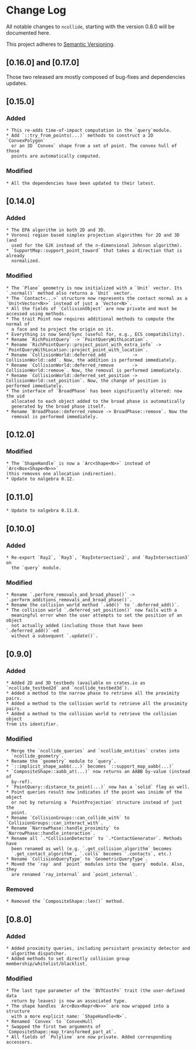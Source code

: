 # Change Log
All notable changes to `ncollide`, starting with the version 0.8.0 will be
documented here.

This project adheres to [Semantic Versioning](http://semver.org/).

## [0.16.0] and [0.17.0]
Those two released are mostly composed of bug-fixes and dependencies updates.

## [0.15.0]
### Added
    * This re-adds time-of-impact computation in the `query`module.
    * Add `::try_from_points(...)` methods to construct a 2D `ConvexPolygon`
      or an 3D `Convex` shape from a set of point. The convex hull of those
      points are automatically computed.
### Modified
    * All the dependencies have been updated to their latest.

## [0.14.0]
### Added
    * The EPA algorithm in both 2D and 3D.
    * Voronoï region based simplex projection algorithms for 2D and 3D (and
      used for the GJK instead of the n-dimensional Johnson algorithm).
    * `SupportMap::support_point_toward` that takes a direction that is already
      normalized.
### Modified
    * The `Plane` geometry is now initialized with a `Unit` vector. Its `.normal()` method also returns a `Unit` vector.
    * The `Contact<...>` structure now represents the contact normal as a `Unit<Vector<N>>` instead of just a `Vector<N>`.
    * All the fields of `CollisionObject` are now private and must be accessed using methods.
    * The trait Point now requires additional methods to compute the normal of
      a face and to project the origin on it.
    * Everything is now Send/Sync (useful for, e.g., ECS compatibility).
    * Rename `RichPointQuery` -> `PointQueryWithLocation`.
    * Rename `RichPointQuery::project_point_with_extra_info` -> `PointQueryWithLocation::project_point_with_location`.
    * Rename `CollisionWorld::deferred_add          -> CollisionWorld::add`. Now, the addition is performed immediately.
    * Rename `CollisionWorld::deferred_remove       -> CollisionWorld::remove`. Now, the removal is performed immediately.
    * Rename `CollisionWorld::deferred_set_position -> CollisionWorld::set_position`. Now, the change of position is performed immediately.
    * The interface of `BroadPhase` has been significantly altered: now the uid
      allocated to each object added to the broad phase is automatically
      generated by the broad phase itself.
    * Rename `BroadPhase::deferred_remove -> BroadPhase::remove`. Now the
      removal is performed immediately.

## [0.12.0]
### Modified
    * The `ShapeHandle` is now a `Arc<Shape<N>>` instead of `Arc<Box<Shape<N>>>`
    (this removes one allocation indirection).
    * Update to nalgebra 0.12.

## [0.11.0]
    * Update to nalgebra 0.11.0.

## [0.10.0]
### Added
    * Re-export `Ray2`, `Ray3`, `RayIntersection2`, and `RayIntersection3` on
      the `query` module.
### Modified
    * Rename `.perform_removals_and_broad_phase()` -> `.perform_additions_removals_and_broad_phase()`.
    * Rename the collision world method `.add()` to `.deferred_add()`.
    * The collision world `.deferred_set_position()` now fails with a
      meaningful error when the user attempts to set the position of an object
      not actually added (including those that have been `.deferred_add()`-ed
      without a subsequent `.update()`.


## [0.9.0]
### Added
    * Added 2D and 3D testbeds (available on crates.io as `ncollide_testbed2d` and `ncollide_testbed3d`).
    * Added a method to the narrow phase to retrieve all the proximity pairs.
    * Added a method to the collision world to retrieve all the proximity pairs.
    * Added a method to the collision world to retrieve the collision object
    from its identifier.
### Modified
    * Merge the `ncollide_queries` and `ncollide_entities` crates into
      `ncollide_geometry`.
    * Rename the `geometry` module to `query`.
    * `::implicit_shape_aabb(...)` becomes `::support_map_aabb(...)`
    * `CompositeShape::aabb_at(...)` now returns an AABB by-value (instead of
      by-ref).
    * `PointQuery::distance_to_point(...)` now has a `solid` flag as well.
    * Point queries result now indicates if the point was inside of the object
      or not by returning a `PointProjection` structure instead of just the
      point.
    * Rename `CollisionGroups::can_collide_with` to `CollisionGroups::can_interact_with`.
    * Rename `NarrowPhase::handle_proximity` to `NarrowPhase::handle_interaction`.
    * Rename all `.*CollisionDetector` to `.*ContactGenerator`. Methods have
      been renamed as well (e.g. `.get_collision_algorithm` becomes
      `.get_contact_algorithm`, `.colls` becomes `.contacts`, etc.)
    * Rename `CollisionQueryType` to `GeometricQueryType`.
    * Moved the `ray` and `point` modules into the `query` module. Also, they
      are renamed `ray_internal` and `point_internal`.
### Removed
    * Removed the `CompositeShape::len()` method.

## [0.8.0]
### Added
    * Added proximity queries, including persistant proximity detector and
      algorithm dispatcher.
    * Added methods to set directly collision group membership/whitelist/blacklist.
### Modified
    * The last type parameter of the `BVTCostFn` trait (the user-defined data
      return by leaves) is now an associated type.
    * The shape handles `Arc<Box<Repr<N>>>` are now wrapped into a structure
      with a more explicit name: `ShapeHandle<N>`.
    * Renamed `Convex` to `ConvexHull`
    * Swapped the first two arguments of `CompositeShape::map_transformed_part_at`.
    * All fields of `Polyline` are now private. Added corresponding accessors.
